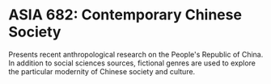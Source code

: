 # ASIA 682: Contemporary Chinese Society

Presents recent anthropological research on the People's Republic of China. In addition to social sciences sources, fictional genres are used to explore the particular modernity of Chinese society and culture.